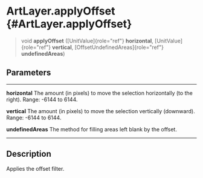 ArtLayer.applyOffset {#ArtLayer.applyOffset}
====================

> void **applyOffset** ([UnitValue]{role="ref"} **horizontal**,
> [UnitValue]{role="ref"} **vertical**,
> [OffsetUndefinedAreas]{role="ref"} **undefinedAreas**)

Parameters
----------

  -------------------- ----------------------------------------------------------
  **horizontal**       The amount (in pixels) to move the selection horizontally
                       (to the right). Range: -6144 to 6144.

  **vertical**         The amount (in pixels) to move the selection vertically
                       (downward). Range: -6144 to 6144.

  **undefinedAreas**   The method for filling areas left blank by the offset.
  -------------------- ----------------------------------------------------------

Description
-----------

Applies the offset filter.
